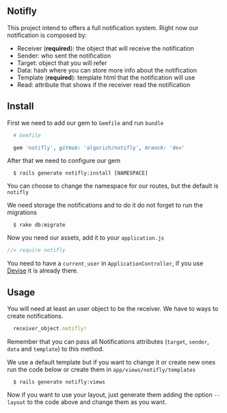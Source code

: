Notifly
---

This project intend to offers a full notification system. Right now our
notification is composed by:

  - Receiver (**required**): the object that will receive the notification
  - Sender: who sent the notification
  - Target: object that you will refer
  - Data: hash where you can store more info about the notification
  - Template (**required**): template html that the notification will use
  - Read: attribute that shows if the receiver read the notification


Install
---

First we need to add our gem to `Gemfile` and run `bundle`

```ruby
  # Gemfile

  gem 'notifly', github: 'algorich/notifly', branch: 'dev'
```

After that we need to configure our gem

```shell
  $ rails generate notifly:install [NAMESPACE]
```

You can choose to change the namespace for our routes, but the default is `notifly`

We need storage the notifications and to do it do not forget to run the migrations

```shell
  $ rake db:migrate
```

Now you need our assets, add it to your `application.js`

```javascript
//= require notifly
```

You need to have a `current_user` in `ApplicationController`, if you use
[Devise](https://github.com/plataformatec/devise) it is already there.

Usage
---

You will need at least an user object to be the receiver. We have to ways to create
notifications.

```ruby
  receiver_object.notifly!
```

Remember that you can pass all Notifications attributes (`target`, `sender`, `data`
and `template`) to this method.

We use a default template but if you want to change it or create new ones run the
code below or create them in `app/views/notifly/templates`

```shell
  $ rails generate notifly:views
```

Now if you want to use your layout, just generate them adding the option `--layout`
to the code above and change them as you want.
